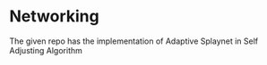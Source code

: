 # Networking
The given repo has the implementation of Adaptive Splaynet in Self Adjusting Algorithm
